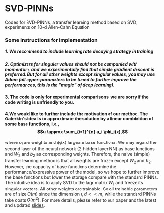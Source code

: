 # SVD-PINNs
Codes for SVD-PINNs, a transfer learning method based on SVD, experiments on 10-d Allen-Cahn Equation


### Some instructions for implementation

##### 1. We recommend to include learning rate decaying strategy in training

##### 2. Optimizers for singular values should not be companied with momentum, and we experimentally find that simple gradient descent is preferred. But for all other weights except singular values, you may use Adam (all hyper-parameters to be tuned to further improve the performances, this is the "magic" of deep learning).

#### 3. The code is only for experimental comparisons, we are sorry if the code writing is unfriendly to you.

#### 4.We would like to further include the motivation of our method. The Galerkin's idea is to approximate the solution by a linear combinition of some base functions, i.e., $$u \approx \sum_{i=1}^{n} a_i \phi_i(x),$$
where $a_i$ are weights and $\phi_{i}(x)$ largeare base functions. We may regard the second layer of the neural network (2-hidden layer NN) as base functions and  $W_2$ and $b_2$ as corresponding weights. Therefore, the naive (simple) transfer learning method is that all weights are frozen except $W_2$ and $b_2$. However, the capacity of base functions determine the performance/expressive power of the model, so we hope to further improve the base functions but lower the storage compare with the standard PINNs. The intuitive idea is to apply SVD to the lagr matrix $W_1$ and freeze its singular vectors. All other weights are trainable. So all trainable parameters are of size $O(m)$ since the dimension $r, d << m$, while the standard PINNs take costs $O(m^2)$. For more details, please refer to our paper and the latest and updated <a href="https://github.com/yihang-gao/SVD-PINNs/blob/main/slides_SVD_PINNS.pdf">slides</a>.
